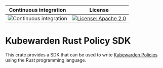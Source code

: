  Continuous integration | License
 -----------------------|--------
![Continuous integration](https://github.com/kubewarden/policy-sdk-rust/workflows/Continuous%20integration/badge.svg) | [![License: Apache 2.0](https://img.shields.io/badge/License-Apache2.0-brightgreen.svg)](https://opensource.org/licenses/Apache-2.0)

# Kubewarden Rust Policy SDK

This crate provides a SDK that can be used to write [Kubewarden Policies](https://kubewarden.io)
using the Rust programming language.
